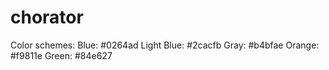 # chorator
Color schemes:
	Blue: #0264ad
	Light Blue: #2cacfb
	Gray: #b4bfae
	Orange: #f9811e
	Green: #84e627